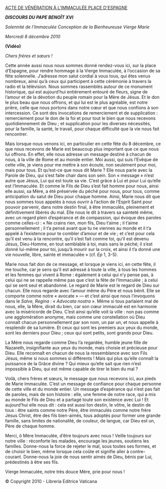 [ACTE DE VÉNÉRATION À L’IMMACULÉE PLACE D'ESPAGNE](http://www.vatican.va/news_services/liturgy/libretti/2010/8_dicembre_2010.pdf)

***DISCOURS DU PAPE BENOÎT XVI***

*Solennité de l’Immaculée Conception de la Bienheureuse Vierge Marie*

*Mercredi 8 décembre 2010*

**(Vidéo)**

*Chers frères et sœurs !*

Cette année aussi nous nous sommes donné rendez-vous ici, sur la place d’Espagne, pour rendre hommage à la Vierge Immaculée, à l’occasion de sa fête solennelle. J’adresse mon salut cordial à vous tous, qui êtes venus nombreux, ainsi qu’à ceux qui participent à cette cérémonie à travers la radio et la télévision. Nous sommes rassemblés autour de ce monument historique, qui est aujourd’hui entièrement entouré de fleurs, signe de l’amour et de la dévotion du peuple romain pour la Mère de Jésus. Et le don le plus beau que nous offrons, et qui lui est le plus agréable, est notre prière, celle que nous portons dans notre cœur et que nous confions à son intercession. Ce sont des invocations de remerciement et de supplication : remerciement pour le don de la foi et pour tout le bien que nous recevons quotidiennement de Dieu ; et supplication pour les diverses nécessités, pour la famille, la santé, le travail, pour chaque difficulté que la vie nous fait rencontrer.

Mais lorsque nous venons ici, en particulier en cette fête du 8 décembre, ce que nous recevons de Marie est beaucoup plus important que ce que nous lui offrons. En effet, elle nous adresse un message destiné à chacun de nous, à la ville de Rome et au monde entier. Moi aussi, qui suis l’Evêque de cette ville, je viens pour me mettre à son écoute, non seulement pour moi, mais pour tous. Et qu’est-ce que nous dit Marie ? Elle nous parle avec la Parole de Dieu, qui s’est faite chair dans son sein. Son « message » n’est autre que Jésus, Lui qui est toute sa vie. C’est grâce à Lui et pour Lui qu’elle est l’Immaculée. Et comme le Fils de Dieu s’est fait homme pour nous, ainsi elle aussi, sa Mère, a été préservée du péché pour nous, pour tous, comme anticipation du salut de Dieu pour chaque homme. Ainsi, Marie nous dit que nous sommes tous appelés à nous ouvrir à l’action de l’Esprit Saint pour pouvoir parvenir, dans notre destin final, à être immaculés, pleinement et définitivement libérés du mal. Elle nous le dit à travers sa sainteté même, avec un regard plein d’espérance et de compassion, qui évoque des paroles comme celles-ci : « Ne crains rien, mon fils, Dieu t’aime ; il t’aime personnellement ; il t’a pensé avant que tu ne viennes au monde et il t’a appelé à l’existence pour te combler d’amour et de vie ; et c’est pour cela qu’il est venu à ta rencontre, qu’il s’est fait comme toi, qu’il est devenu Jésus, Dieu-Homme, en tout semblable à toi, mais sans le péché; il s’est donné lui-même pour toi, jusqu’à mourir sur la croix, et ainsi il t’a donné une vie nouvelle, libre, sainte et immaculée » (cf. *Ep* 1, 3-5).

Marie nous fait don de ce message, et lorsque je viens ici, en cette fête, il me touche, car je sens qu’il est adressé à toute la ville, à tous les hommes et les femmes qui vivent à Rome : également à celui qui n’y pense pas, à celui qui ne se rappelle même pas que c’est la fête de l’Immaculée ; à celui qui se sent seul et abandonné. Le regard de Marie est le regard de Dieu sur chacun. Elle nous regarde avec l’amour même du Père et nous bénit. Elle se comporte comme notre « avocate » — et c’est ainsi que nous l’invoquons dans le *Salve, Regina : « Advocata nostra ».* Même si tous parlaient mal de nous, elle, la Mère, dirait du bien, car son cœur immaculé est en harmonie avec la miséricorde de Dieu. C’est ainsi qu’elle voit la ville : non pas comme une agglomération anonyme, mais comme une constellation où Dieu connaît chacun personnellement par son nom, un par un, et nous appelle à resplendir de sa lumière. Et ceux qui sont les premiers aux yeux du monde, sont les derniers pour Dieu ; ceux qui sont petits, sont grands pour Dieu.

La Mère nous regarde comme Dieu l’a regardée, humble jeune fille de Nazareth, insignifiante aux yeux du monde, mais choisie et précieuse pour Dieu. Elle reconnaît en chacun de nous la ressemblance avec son Fils Jésus, même si nous sommes si différents ! Mais qui plus qu’elle connaît la puissance de la Grâce divine ? Qui mieux qu’elle sait que rien n’est impossible à Dieu, qui est même capable de tirer le bien du mal ?

Voilà, chers frères et sœurs, le message que nous recevons ici, aux pieds de Marie Immaculée. C’est un message de confiance pour chaque personne de cette ville et du monde entier. Un message d’espérance qui n’est pas fait de paroles, mais de son histoire : elle, une femme de notre race, qui a mis au monde le Fils de Dieu et a partagé toute son existence avec Lui ! Et aujourd’hui elle nous dit : cela est aussi ton destin, le vôtre, le destin de tous : être saints comme notre Père, être immaculés comme notre frère Jésus Christ, être des fils bien-aimés, tous adoptés pour former une grande famille, sans limites de nationalité, de couleur, de langue, car Dieu est un, Père de chaque homme.

Merci, ô Mère Immaculée, d’être toujours avec nous ! Veille toujours sur notre ville : réconforte les malades, encourage les jeunes, soutiens les familles. Donne-nous la force de rejeter le mal, sous toutes ses formes, et de choisir le bien, même lorsque cela coûte et signifie aller à contre-courant. Donne-nous la joie de nous sentir aimés de Dieu, bénis par Lui, prédestinés à être ses fils.

Vierge Immaculée, notre très douce Mère, prie pour nous !

© Copyright 2010 - Libreria Editrice Vaticana
